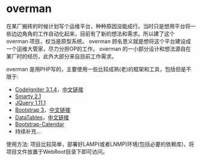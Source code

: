 # overman
在某厂搬砖的时候计划写个运维平台，种种原因没能成行。当时只是想用平台将一些边边角角的工作自动化起来，目前有了新的想法和需求。所以建了这个overman 项目，权当是原型系统。
overman 顾名思义就是想将这个平台建设成一个运维大管家，尽力分担OP的工作。
overman 的一小部分设计和想法源自在某厂时的经历，此外大部分来自目前工作需求。

overman 是用PHP写的，主要使用一些比较成熟(老)的框架和工具，包括但是不限于:
- [CodeIgniter 3.1.4](http://www.codeigniter.com/)，[中文链接](https://codeigniter.org.cn/)
- [Smarty 2.1](http://www.smarty.net/)
- [JQuery 1.11.1](http://jquery.com/)
- [Bootstrap 3](http://getbootstrap.com/)，[中文链接](http://www.bootcss.com/)
- [DataTables](https://www.datatables.net/)，[中文链接](http://www.datatables.club/)
- [Bootstrap-Calendar](https://github.com/Serhioromano/bootstrap-calendar)
- 持续补充...

使用方法:
项目比较简单，部署好LAMP(或者LNMP)环境(包括必要的依赖库)，将项目文件放置于WebRoot目录下即可访问。
